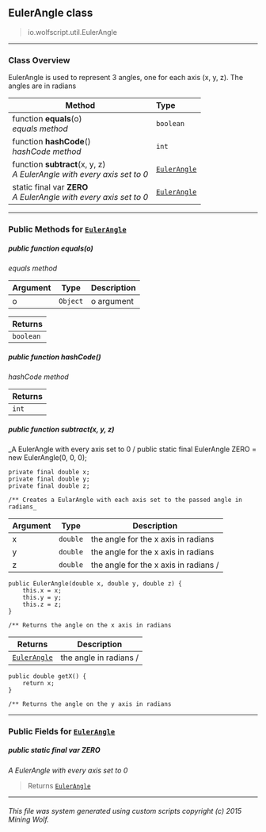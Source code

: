 ## EulerAngle __class__

>io.wolfscript.util.EulerAngle

---

### Class Overview

EulerAngle is used to represent 3 angles, one for each axis (x, y, z). The angles are in radians

Method | Type   
--- | :--- 
 function __equals__(o) <br> _equals method_ | `boolean`
 function __hashCode__() <br> _hashCode method_ | `int`
 function __subtract__(x, y, z) <br> _A EulerAngle with every axis set to 0_ | [`EulerAngle`](EulerAngle.md)
static final var __ZERO__ <br> _A EulerAngle with every axis set to 0_ | [`EulerAngle`](EulerAngle.md)



---


### Public Methods for [`EulerAngle`](EulerAngle.md)

##### <a id='equals'></a>public  function __equals__(o)

_equals method_

Argument | Type | Description  
--- | --- | --- 
o | `Object` | o argument

Returns | 
--- | 
`boolean` |


##### <a id='hashcode'></a>public  function __hashCode__()

_hashCode method_

Returns | 
--- | 
`int` |


##### <a id='subtract'></a>public  function __subtract__(x, y, z)

_A EulerAngle with every axis set to 0 /
    public static final EulerAngle ZERO = new EulerAngle(0, 0, 0);

    private final double x;
    private final double y;
    private final double z;

    /** Creates a EularAngle with each axis set to the passed angle in radians_

Argument | Type | Description  
--- | --- | --- 
x | `double` | the angle for the x axis in radians
y | `double` | the angle for the x axis in radians
z | `double` | the angle for the x axis in radians /
    public EulerAngle(double x, double y, double z) {
        this.x = x;
        this.y = y;
        this.z = z;
    }

    /** Returns the angle on the x axis in radians

Returns | Description
--- | --- 
[`EulerAngle`](EulerAngle.md) | the angle in radians /
    public double getX() {
        return x;
    }

    /** Returns the angle on the y axis in radians


---

### Public Fields for [`EulerAngle`](EulerAngle.md)

##### <a id='zero'></a>public static final var __ZERO__

_A EulerAngle with every axis set to 0_

>Returns
>  [`EulerAngle`](EulerAngle.md)

---


###### This file was system generated using custom scripts copyright (c) 2015 Mining Wolf.
	

